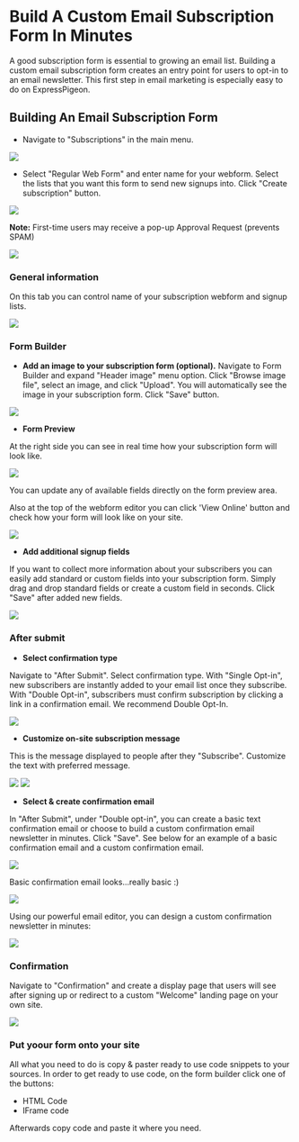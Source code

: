 # Build A Custom Email Subscription Form In Minutes

A good subscription form is essential to growing an email list. Building a custom email subscription form creates an entry point for users to opt-in to an email newsletter. This first step in email marketing is especially easy to do on ExpressPigeon.


## Building An Email Subscription Form

- Navigate to "Subscriptions" in the main menu.

![](images/webforms/webforms_1.png)

- Select "Regular Web Form" and enter name for your webform. Select the lists that you want this form to send new signups into. Click "Create subscription" button.

![](images/webforms/webforms_2.png)

**Note:** First-time users may receive a pop-up Approval Request (prevents SPAM)

![](images/webforms/webforms_3.png)

### General information

On this tab you can control name of your subscription webform and signup lists.

![](images/webforms/webforms_4.png)

### Form Builder

- **Add an image to your subscription form (optional).**  Navigate to Form Builder and expand "Header image" menu option. Click "Browse image file", select an image, and click "Upload". You will automatically see the image in your subscription form. Click "Save" button.

![](images/webforms/webforms_5.png)

- **Form Preview**

At the right side you can see in real time how your subscription form will look like. 

![](images/webforms/webforms_6.png)

You can update any of available fields directly on the form preview area.

Also at the top of the webform editor you can click 'View Online' button and check how your form will look like on your site.

![](images/webforms/webforms_15.png)

- **Add additional signup fields** 

If you want to collect more information about your subscribers you can easily add standard or custom fields into your subscription form. Simply drag and drop standard fields or create a custom field in seconds. Click "Save" after added new fields.

![](images/webforms/webforms_7.png)

### After submit

- **Select confirmation type**

Navigate to "After Submit". Select confirmation type. With "Single Opt-in", new subscribers are instantly added to your email list once they subscribe. With "Double Opt-in", subscribers must confirm subscription by clicking a link in a confirmation email. We recommend Double Opt-In.

![](images/webforms/webforms_8.png)  

- **Customize on-site subscription message**
 
This is the message displayed to people after they "Subscribe". Customize the text with preferred message.

![](images/webforms/webforms_9.png)
![](images/webforms/webforms_10.png)

- **Select & create confirmation email**

In "After Submit", under "Double opt-in", you can create a basic text confirmation email or choose to build a custom confirmation email newsletter in minutes. Click "Save". See below for an example of a basic confirmation email and a custom confirmation email.

![](images/webforms/webforms_11.png)

Basic confirmation email looks...really basic :)

![](images/webforms/webforms_12.png)

Using our powerful email editor, you can design a custom confirmation newsletter in minutes:

![](images/webforms/webforms_13.png)

### Confirmation

Navigate to "Confirmation" and create a display page that users will see after signing up or redirect to a custom "Welcome" landing page on your own site.

![](images/webforms/webforms_14.png)

### Put yoour form onto your site

All what you need to do is copy & paster ready to use code snippets to your sources. In order to get ready to use code, on the form builder click one of the buttons:

* HTML Code
* IFrame code

Afterwards copy code and paste it where you need.
